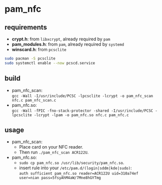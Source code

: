# pam_nfc

## requirements
* __crypt.h__: from `libxcrypt`, already required by `pam`
* __pam_modules.h__: from `pam`, already required by `systemd`
* __winscard.h__: from `pcsclite`
```sh
sudo pacman -S pcsclite
sudo systemctl enable --now pcscd.service
```

## build
* pam_nfc_scan:  
  `gcc -Wall -I/usr/include/PCSC -lpcsclite -lcrypt -o pam_nfc_scan nfc.c pam_nfc_scan.c`
* pam_nfc.so:  
  `gcc -Wall -fPIC -fno-stack-protector -shared -I/usr/include/PCSC -lpcsclite -lcrypt -lpam -o pam_nfc.so nfc.c pam_nfc.c`

## usage
* pam_nfc_scan:
  * Place card on your NFC reader.
  * Then run `./pam_nfc_scan ACR122U`.
* pam_nfc.so:
  * `sudo cp pam_nfc.so /usr/lib/security/pam_nfc.so`.
  * insert rule into your `/etc/pam.d/(login|sddm|kde|sudo)`:  
    `auth sufficient pam_nfc.so reader=ACR122U uid=310a74ef user=nian pass=5fsyAhM4aW/7Mne8hGYTmg`

